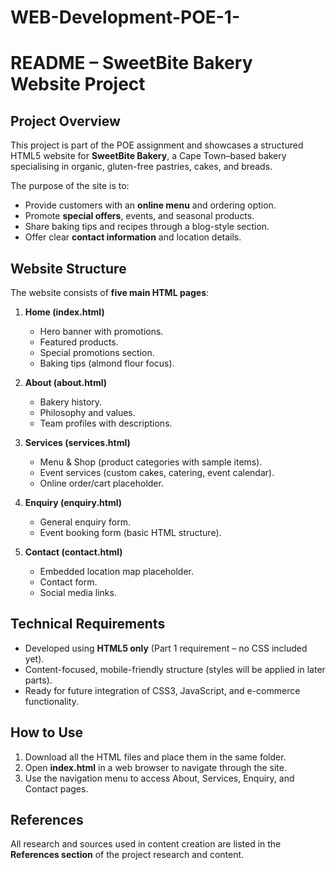 # WEB-Development-POE-1-
# README – SweetBite Bakery Website Project  

## Project Overview  
This project is part of the POE assignment and showcases a structured HTML5 website for **SweetBite Bakery**, a Cape Town–based bakery specialising in organic, gluten-free pastries, cakes, and breads.  

The purpose of the site is to:  
- Provide customers with an **online menu** and ordering option.  
- Promote **special offers**, events, and seasonal products.  
- Share baking tips and recipes through a blog-style section.  
- Offer clear **contact information** and location details.  

## Website Structure  
The website consists of **five main HTML pages**:  

1. **Home (index.html)**  
   - Hero banner with promotions.  
   - Featured products.  
   - Special promotions section.  
   - Baking tips (almond flour focus).  

2. **About (about.html)**  
   - Bakery history.  
   - Philosophy and values.  
   - Team profiles with descriptions.  

3. **Services (services.html)**  
   - Menu & Shop (product categories with sample items).  
   - Event services (custom cakes, catering, event calendar).  
   - Online order/cart placeholder.  

4. **Enquiry (enquiry.html)**  
   - General enquiry form.  
   - Event booking form (basic HTML structure).  

5. **Contact (contact.html)**  
   - Embedded location map placeholder.  
   - Contact form.  
   - Social media links.  

## Technical Requirements  
- Developed using **HTML5 only** (Part 1 requirement – no CSS included yet).  
- Content-focused, mobile-friendly structure (styles will be applied in later parts).  
- Ready for future integration of CSS3, JavaScript, and e-commerce functionality.  

## How to Use  
1. Download all the HTML files and place them in the same folder.  
2. Open **index.html** in a web browser to navigate through the site.  
3. Use the navigation menu to access About, Services, Enquiry, and Contact pages.  

## References  
All research and sources used in content creation are listed in the **References section** of the project research and content.  
